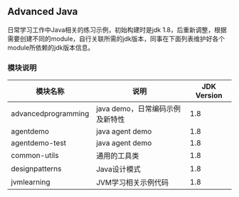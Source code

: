 ## Advanced Java
日常学习工作中Java相关的练习示例，初始构建时是jdk 1.8，后重新调整，根据需要创建不同的module，自行关联所需的jdk版本，同事在下面列表维护好各个module所依赖的jdk版本信息。

### 模块说明
| 模块名称                | 说明                   | JDK Version |
|---------------------|----------------------|-------------|
| advancedprogramming | java demo，日常编码示例及新特性 | 1.8         |
| agentdemo           | java agent demo      |      1.8        |
| agentdemo-test      | java agent demo      |      1.8        |
| common-utils        | 通用的工具类               |       1.8       |
| designpatterns      | Java设计模式             |     1.8         |
| jvmlearning         | JVM学习相关示例代码          |      1.8        |
